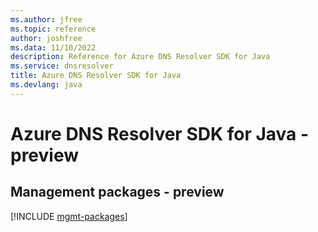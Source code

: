 ```yaml
---
ms.author: jfree
ms.topic: reference
author: joshfree
ms.data: 11/10/2022
description: Reference for Azure DNS Resolver SDK for Java
ms.service: dnsresolver
title: Azure DNS Resolver SDK for Java
ms.devlang: java
---
```

# Azure DNS Resolver SDK for Java - preview

## Management packages - preview
[!INCLUDE [mgmt-packages](dns-resolver-mgmt-index.md)]